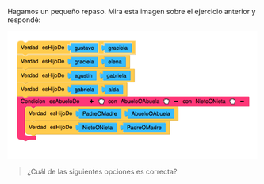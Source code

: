 Hagamos un pequeño repaso. Mira esta imagen sobre el ejercicio anterior y respondé:

<img src="https://raw.githubusercontent.com/MumukiProject/mumuki-guia-prologBlockly-demo-proyecto-final-genius-dock/master/assets/Screen%20Shot%202018-11-01%20at%2018_1541107748417.28.49.png" alt="Screen Shot 2018-11-01 at 18_1541107748417.28.49.png" width="auto" height="auto">

> ¿Cuál de las siguientes opciones es correcta?